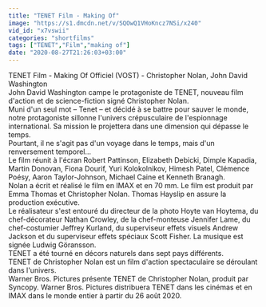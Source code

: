 ```yaml
---
title: "TENET Film - Making Of"
image: "https://s1.dmcdn.net/v/SQOwQ1VHoKncz7NSi/x240"
vid_id: "x7vswii"
categories: "shortfilms"
tags: ["TENET","Film","making of"]
date: "2020-08-27T21:26:03+03:00"
---
```

TENET Film - Making Of Officiel (VOST) - Christopher Nolan, John David Washington  <br>John David Washington campe le protagoniste de TENET, nouveau film d'action et de science-fiction signé Christopher Nolan.  <br>Muni d'un seul mot – Tenet – et décidé à se battre pour sauver le monde, notre protagoniste sillonne l'univers crépusculaire de l'espionnage international. Sa mission le projettera dans une dimension qui dépasse le temps.  <br>Pourtant, il ne s'agit pas d'un voyage dans le temps, mais d'un renversement temporel…  <br>Le film réunit à l'écran Robert Pattinson, Elizabeth Debicki, Dimple Kapadia, Martin Donovan, Fiona Dourif, Yuri Kolokolnikov, Himesh Patel, Clémence Poésy, Aaron Taylor-Johnson, Michael Caine et Kenneth Branagh.  <br>Nolan a écrit et réalisé le film en IMAX et en 70 mm. Le film est produit par Emma Thomas et Christopher Nolan. Thomas Hayslip en assure la production exécutive.  <br>Le réalisateur s'est entouré du directeur de la photo Hoyte van Hoytema, du chef-décorateur Nathan Crowley, de la chef-monteuse Jennifer Lame, du chef-costumier Jeffrey Kurland, du superviseur effets visuels Andrew Jackson et du superviseur effets spéciaux Scott Fisher. La musique est signée Ludwig Göransson.  <br>TENET a été tourné en décors naturels dans sept pays différents.  <br>TENET de Christopher Nolan est un film d'action spectaculaire se déroulant dans l'univers.  <br>Warner Bros. Pictures présente TENET de Christopher Nolan, produit par Syncopy. Warner Bros. Pictures distribuera TENET dans les cinémas et en IMAX dans le monde entier à partir du 26 août 2020.
